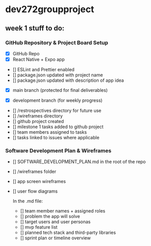 # dev272groupproject

## week 1 stuff to do:

### GitHub Repository & Project Board Setup

- [x] GitHub Repo
- [x] React Native + Expo app
- [] ESLint and Prettier enabled
- [] package.json updated with project name
- [] package.json updated with description of app idea

- [x] main branch (protected for final deliverables)

- [x] development branch (for weekly progress)
- [] /restrospectives directory for future use
- [] /wireframes directory
- [] github project created
- [] milestone 1 tasks added to github project
- [] team members assigned to tasks
- [] tasks linked to issues where applicable

### Software Development Plan & Wireframes

- [] SOFTWARE_DEVELOPMENT_PLAN.md in the root of the repo
- [] /wireframes folder
- [] app screen wireframes
- [] user flow diagrams

  In the .md file:

  - [] team member names + assigned roles
  - [] problem the app will solve
  - [] target users and user personas
  - [] mvp feature list
  - [] planned tech stack and third-party libraries
  - [] sprint plan or timeline overview
